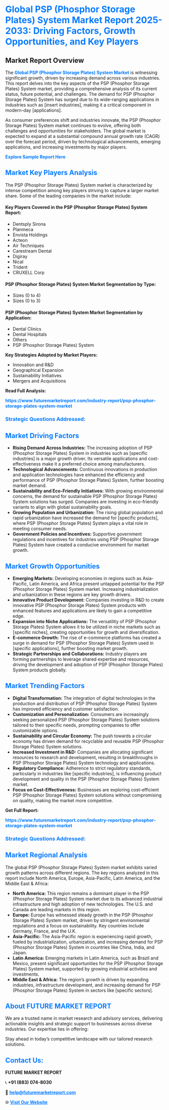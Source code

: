 <h1 style="color: #007BFF;">Global PSP (Phosphor Storage Plates) System Market Report 2025-2033: Driving Factors, Growth Opportunities, and Key Players</h1>

<section id="overview">
<h2>Market Report Overview</h2>
<p>The <a href="https://www.futuremarketreport.com/industry-report/psp-phosphor-storage-plates-system-market" style="color: #007BFF; text-decoration: none;"><strong>Global PSP (Phosphor Storage Plates) System Market</strong></a> is witnessing significant growth, driven by increasing demand across various industries. This report delves into the key aspects of the PSP (Phosphor Storage Plates) System market, providing a comprehensive analysis of its current status, future potential, and challenges. The demand for PSP (Phosphor Storage Plates) System has surged due to its wide-ranging applications in industries such as [insert industries], making it a critical component in modern-day [applications].</p>
<p>As consumer preferences shift and industries innovate, the PSP (Phosphor Storage Plates) System market continues to evolve, offering both challenges and opportunities for stakeholders. The global market is expected to expand at a substantial compound annual growth rate (CAGR) over the forecast period, driven by technological advancements, emerging applications, and increasing investments by major players.</p>
</section>

<section id="overview">
<p><a href="https://www.futuremarketreport.com/request-sample/reportId=127619" style="color: #007BFF; text-decoration: none;"><strong>Explore Sample Report Here</strong></a></p>
</section>

<section id="key-players">
<h2 style="color: #007BFF;">Market Key Players Analysis</h2>
<p>The PSP (Phosphor Storage Plates) System market is characterized by intense competition among key players striving to capture a larger market share. Some of the leading companies in the market include:</p>
<h4>Key Players Covered in the PSP (Phosphor Storage Plates) System Report:</h4>
<ul><li>Dentsply Sirona</li><li>Planmeca</li><li>Envista Holdings</li><li>Acteon</li><li>Air Techniques</li><li>Carestream Dental</li><li>Digiray</li><li>Nical</li><li>Trident</li><li>CRUXELL Corp</li></ul>
<h4>PSP (Phosphor Storage Plates) System Market Segmentation by Type:</h4>
<ul><li>Sizes (0 to 4)</li><li>Sizes (0 to 3)</li></ul>

<h4>PSP (Phosphor Storage Plates) System Market Segmentation by Application:</h4>
<ul><li>Dental Clinics</li><li>Dental Hospitals</li><li>Others</li><li>PSP (Phosphor Storage Plates) System</li></ul>
<p><strong>Key Strategies Adopted by Market Players:</strong></p>
<ul>
<li>Innovation and R&D</li>
<li>Geographical Expansion</li>
<li>Sustainability Initiatives</li>
<li>Mergers and Acquisitions</li>
</ul>
</section>

<section>
<p><strong>Read Full Analysis: </strong></p><a href="https://www.futuremarketreport.com/industry-report/psp-phosphor-storage-plates-system-market" style="color: #007BFF; text-decoration: none;"><strong>https://www.futuremarketreport.com/industry-report/psp-phosphor-storage-plates-system-market</strong></a>
<h3 style="color: #007BFF;">Strategic Questions Addressed:</h3>
</section>

<section id="driving-factors">
<h2 style="color: #007BFF;">Market Driving Factors</h2>
<ul>
<li><strong>Rising Demand Across Industries:</strong> The increasing adoption of PSP (Phosphor Storage Plates) System in industries such as [specific industries] is a major growth driver. Its versatile applications and cost-effectiveness make it a preferred choice among manufacturers.</li>
<li><strong>Technological Advancements:</strong> Continuous innovations in production and application technologies have enhanced the efficiency and performance of PSP (Phosphor Storage Plates) System, further boosting market demand.</li>
<li><strong>Sustainability and Eco-Friendly Initiatives:</strong> With growing environmental concerns, the demand for sustainable PSP (Phosphor Storage Plates) System solutions has surged. Companies are investing in eco-friendly variants to align with global sustainability goals.</li>
<li><strong>Growing Population and Urbanization:</strong> The rising global population and rapid urbanization have increased the demand for [specific products], where PSP (Phosphor Storage Plates) System plays a vital role in meeting consumer needs.</li>
<li><strong>Government Policies and Incentives:</strong> Supportive government regulations and incentives for industries using PSP (Phosphor Storage Plates) System have created a conducive environment for market growth.</li>
</ul>
</section>

<section id="growth-opportunities">
<h2 style="color: #007BFF;">Market Growth Opportunities</h2>
<ul>
<li><strong>Emerging Markets:</strong> Developing economies in regions such as Asia-Pacific, Latin America, and Africa present untapped potential for the PSP (Phosphor Storage Plates) System market. Increasing industrialization and urbanization in these regions are key growth drivers.</li>
<li><strong>Innovative Product Development:</strong> Companies investing in R&D to create innovative PSP (Phosphor Storage Plates) System products with enhanced features and applications are likely to gain a competitive edge.</li>
<li><strong>Expansion into Niche Applications:</strong> The versatility of PSP (Phosphor Storage Plates) System allows it to be utilized in niche markets such as [specific niches], creating opportunities for growth and diversification.</li>
<li><strong>E-commerce Growth:</strong> The rise of e-commerce platforms has created a surge in demand for PSP (Phosphor Storage Plates) System used in [specific applications], further boosting market growth.</li>
<li><strong>Strategic Partnerships and Collaborations:</strong> Industry players are forming partnerships to leverage shared expertise and resources, driving the development and adoption of PSP (Phosphor Storage Plates) System products globally.</li>
</ul>
</section>

<section id="trending-factors">
<h2 style="color: #007BFF;">Market Trending Factors</h2>
<ul>
<li><strong>Digital Transformation:</strong> The integration of digital technologies in the production and distribution of PSP (Phosphor Storage Plates) System has improved efficiency and customer satisfaction.</li>
<li><strong>Customization and Personalization:</strong> Consumers are increasingly seeking personalized PSP (Phosphor Storage Plates) System solutions tailored to their specific needs, prompting companies to offer customizable options.</li>
<li><strong>Sustainability and Circular Economy:</strong> The push towards a circular economy has driven demand for recyclable and reusable PSP (Phosphor Storage Plates) System solutions.</li>
<li><strong>Increased Investment in R&D:</strong> Companies are allocating significant resources to research and development, resulting in breakthroughs in PSP (Phosphor Storage Plates) System technology and applications.</li>
<li><strong>Regulatory Compliance:</strong> Adherence to strict regulatory standards, particularly in industries like [specific industries], is influencing product development and quality in the PSP (Phosphor Storage Plates) System market.</li>
<li><strong>Focus on Cost-Effectiveness:</strong> Businesses are exploring cost-efficient PSP (Phosphor Storage Plates) System solutions without compromising on quality, making the market more competitive.</li>
</ul>
</section>

<section>
<p><strong>Get Full Report: </strong></p><a href="https://www.futuremarketreport.com/industry-report/psp-phosphor-storage-plates-system-market" style="color: #007BFF; text-decoration: none;"><strong>https://www.futuremarketreport.com/industry-report/psp-phosphor-storage-plates-system-market</strong></a>
<h3 style="color: #007BFF;">Strategic Questions Addressed:</h3>
</section>


<section id="regional-analysis">
<h2 style="color: #007BFF;">Market Regional Analysis</h2>
<p>The global PSP (Phosphor Storage Plates) System market exhibits varied growth patterns across different regions. The key regions analyzed in this report include North America, Europe, Asia-Pacific, Latin America, and the Middle East & Africa:</p>
<ul>
<li><strong>North America:</strong> This region remains a dominant player in the PSP (Phosphor Storage Plates) System market due to its advanced industrial infrastructure and high adoption of new technologies. The U.S. and Canada are leading markets in this region.</li>
<li><strong>Europe:</strong> Europe has witnessed steady growth in the PSP (Phosphor Storage Plates) System market, driven by stringent environmental regulations and a focus on sustainability. Key countries include Germany, France, and the U.K.</li>
<li><strong>Asia-Pacific:</strong> The Asia-Pacific region is experiencing rapid growth, fueled by industrialization, urbanization, and increasing demand for PSP (Phosphor Storage Plates) System in countries like China, India, and Japan.</li>
<li><strong>Latin America:</strong> Emerging markets in Latin America, such as Brazil and Mexico, present significant opportunities for the PSP (Phosphor Storage Plates) System market, supported by growing industrial activities and investments.</li>
<li><strong>Middle East & Africa:</strong> The region’s growth is driven by expanding industries, infrastructure development, and increasing demand for PSP (Phosphor Storage Plates) System in sectors like [specific sectors].</li>
</ul>
</section>

<footer>
<h2 style="color: #007BFF;">About FUTURE MARKET REPORT</h2>
<p>We are a trusted name in market research and advisory services, delivering actionable insights and strategic support to businesses across diverse industries. Our expertise lies in offering:</p>

<p>Stay ahead in today’s competitive landscape with our tailored research solutions.</p>

<h2 style="color: #007BFF;">Contact Us:</h2>
<p><strong>FUTURE MARKET REPORT</strong></p>
<p>📞 <strong>+91 (883) 074-8030</strong></p>
<p>📧 <strong><a href="mailto:help@futuremarketreport.com" style="color: #007BFF;">help@futuremarketreport.com</a></strong></p>
<p>🌐 <strong><a href="https://www.futuremarketreport.com/" style="color: #007BFF;">Visit Our Website</a></strong></p>
</footer>
